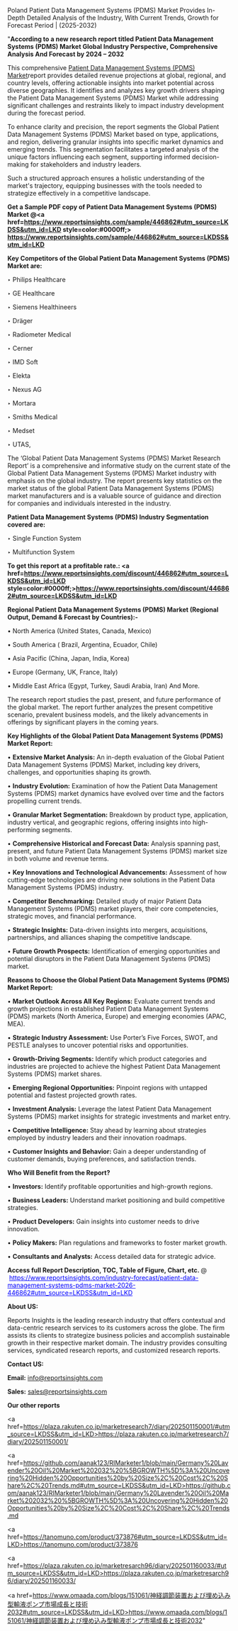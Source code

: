 Poland Patient Data Management Systems (PDMS) Market Provides In-Depth Detailed Analysis of the Industry, With Current Trends, Growth for Forecast Period | (2025-2032)

"<strong>According to a new research report titled Patient Data Management Systems (PDMS) Market Global Industry Perspective, Comprehensive Analysis And Forecast by 2024 – 2032</strong>

This comprehensive <a href=https://www.reportsinsights.com/sample/446862>Patient Data Management Systems (PDMS) Market</a>report provides detailed revenue projections at global, regional, and country levels, offering actionable insights into market potential across diverse geographies. It identifies and analyzes key growth drivers shaping the Patient Data Management Systems (PDMS) Market while addressing significant challenges and restraints likely to impact industry development during the forecast period.

To enhance clarity and precision, the report segments the Global Patient Data Management Systems (PDMS) Market based on type, applications, and region, delivering granular insights into specific market dynamics and emerging trends. This segmentation facilitates a targeted analysis of the unique factors influencing each segment, supporting informed decision-making for stakeholders and industry leaders.

Such a structured approach ensures a holistic understanding of the market's trajectory, equipping businesses with the tools needed to strategize effectively in a competitive landscape.

<strong>Get a Sample PDF copy of Patient Data Management Systems (PDMS) Market </strong><strong>@<a href=https://www.reportsinsights.com/sample/446862#utm_source=LKDSS&utm_id=LKD style=color:#0000ff;> https://www.reportsinsights.com/sample/446862#utm_source=LKDSS&utm_id=LKD</a></strong></font>

<strong>Key Competitors of the Global Patient Data Management Systems (PDMS) Market are:</strong>

‣ Philips Healthcare

‣ GE Healthcare

‣ Siemens Healthineers

‣ Dräger

‣ Radiometer Medical

‣ Cerner

‣ IMD Soft

‣ Elekta

‣ Nexus AG

‣ Mortara

‣ Smiths Medical

‣ Medset

‣ UTAS,

The ‘Global Patient Data Management Systems (PDMS) Market Research Report’ is a comprehensive and informative study on the current state of the Global Patient Data Management Systems (PDMS) Market industry with emphasis on the global industry. The report presents key statistics on the market status of the global Patient Data Management Systems (PDMS) market manufacturers and is a valuable source of guidance and direction for companies and individuals interested in the industry.

<strong>Patient Data Management Systems (PDMS) Industry Segmentation covered are:</strong>

‣ Single Function System

‣ Multifunction System

<strong>To get this report at a profitable rate.: <a href=https://www.reportsinsights.com/discount/446862#utm_source=LKDSS&utm_id=LKD style=color:#0000ff;>https://www.reportsinsights.com/discount/446862#utm_source=LKDSS&utm_id=LKD</a></strong></font>

<strong>Regional Patient Data Management Systems (PDMS) Market (Regional Output, Demand &amp; Forecast by Countries):-</strong>

• North America (United States, Canada, Mexico)

• South America ( Brazil, Argentina, Ecuador, Chile)

• Asia Pacific (China, Japan, India, Korea)

• Europe (Germany, UK, France, Italy)

• Middle East Africa (Egypt, Turkey, Saudi Arabia, Iran) And More.

The research report studies the past, present, and future performance of the global market. The report further analyzes the present competitive scenario, prevalent business models, and the likely advancements in offerings by significant players in the coming years.

<strong>Key Highlights of the Global Patient Data Management Systems (PDMS) Market Report:</strong>

• <strong>Extensive Market Analysis:</strong> An in-depth evaluation of the Global Patient Data Management Systems (PDMS) Market, including key drivers, challenges, and opportunities shaping its growth.

• <strong>Industry Evolution:</strong> Examination of how the Patient Data Management Systems (PDMS) market dynamics have evolved over time and the factors propelling current trends.

• <strong>Granular Market Segmentation:</strong> Breakdown by product type, application, industry vertical, and geographic regions, offering insights into high-performing segments.

• <strong>Comprehensive Historical and Forecast Data:</strong> Analysis spanning past, present, and future Patient Data Management Systems (PDMS) market size in both volume and revenue terms.

• <strong>Key Innovations and Technological Advancements:</strong> Assessment of how cutting-edge technologies are driving new solutions in the Patient Data Management Systems (PDMS) industry.

• <strong>Competitor Benchmarking:</strong> Detailed study of major Patient Data Management Systems (PDMS) market players, their core competencies, strategic moves, and financial performance.

• <strong>Strategic Insights:</strong> Data-driven insights into mergers, acquisitions, partnerships, and alliances shaping the competitive landscape.

• <strong>Future Growth Prospects:</strong> Identification of emerging opportunities and potential disruptors in the Patient Data Management Systems (PDMS) market.

<strong>Reasons to Choose the Global Patient Data Management Systems (PDMS) Market Report:</strong>

• <strong>Market Outlook Across All Key Regions:</strong> Evaluate current trends and growth projections in established Patient Data Management Systems (PDMS) markets (North America, Europe) and emerging economies (APAC, MEA).

• <strong>Strategic Industry Assessment:</strong> Use Porter’s Five Forces, SWOT, and PESTLE analyses to uncover potential risks and opportunities.

• <strong>Growth-Driving Segments:</strong> Identify which product categories and industries are projected to achieve the highest Patient Data Management Systems (PDMS) market shares.

• <strong>Emerging Regional Opportunities:</strong> Pinpoint regions with untapped potential and fastest projected growth rates.

• <strong>Investment Analysis:</strong> Leverage the latest Patient Data Management Systems (PDMS) market insights for strategic investments and market entry.

• <strong>Competitive Intelligence:</strong> Stay ahead by learning about strategies employed by industry leaders and their innovation roadmaps.

• <strong>Customer Insights and Behavior:</strong> Gain a deeper understanding of customer demands, buying preferences, and satisfaction trends.

<strong>Who Will Benefit from the Report?</strong>

• <strong>Investors:</strong> Identify profitable opportunities and high-growth regions.

• <strong>Business Leaders:</strong> Understand market positioning and build competitive strategies.

• <strong>Product Developers:</strong> Gain insights into customer needs to drive innovation.

• <strong>Policy Makers:</strong> Plan regulations and frameworks to foster market growth.

• <strong>Consultants and Analysts:</strong> Access detailed data for strategic advice.
</ul>
<strong>Access full Report Description, TOC, Table of Figure, Chart, etc. </strong>@  <a href=https://www.reportsinsights.com/industry-forecast/patient-data-management-systems-pdms-market-2026-446862#utm_source=LKDSS&utm_id=LKD style=color:#0000ff;>https://www.reportsinsights.com/industry-forecast/patient-data-management-systems-pdms-market-2026-446862#utm_source=LKDSS&utm_id=LKD</a></font>

<strong><strong>About US</strong>:</strong>

Reports Insights is the leading research industry that offers contextual and data-centric research services to its customers across the globe. The firm assists its clients to strategize business policies and accomplish sustainable growth in their respective market domain. The industry provides consulting services, syndicated research reports, and customized research reports.

<strong>Contact US:</strong>

<p class=""""><b>Email:</b> <a href=mailto:info@reportsinsights.com>info@reportsinsights.com</a></p>
<p class=""""><b>Sales:</b> <a href=mailto:sales@reportsinsights.com>sales@reportsinsights.com</a></p>

<strong>Our other reports</strong>

<a href=https://plaza.rakuten.co.jp/marketresearch7/diary/202501150001/#utm_source=LKDSS&utm_id=LKD>https://plaza.rakuten.co.jp/marketresearch7/diary/202501150001/</a>

<a href=https://github.com/aanak123/RIMarketer1/blob/main/Germany%20Lavender%20Oil%20Market%202032%20%5BGROWTH%5D%3A%20Uncovering%20Hidden%20Opportunities%20by%20Size%2C%20Cost%2C%20Share%2C%20Trends.md#utm_source=LKDSS&utm_id=LKD>https://github.com/aanak123/RIMarketer1/blob/main/Germany%20Lavender%20Oil%20Market%202032%20%5BGROWTH%5D%3A%20Uncovering%20Hidden%20Opportunities%20by%20Size%2C%20Cost%2C%20Share%2C%20Trends.md</a>

<a href=https://tanomuno.com/product/373876#utm_source=LKDSS&utm_id=LKD>https://tanomuno.com/product/373876</a>

<a href=https://plaza.rakuten.co.jp/marketresarch96/diary/202501160033/#utm_source=LKDSS&utm_id=LKD>https://plaza.rakuten.co.jp/marketresarch96/diary/202501160033/</a>

<a href=https://www.omaada.com/blogs/151061/神経調節装置および埋め込み型輸液ポンプ市場成長と技術2032#utm_source=LKDSS&utm_id=LKD>https://www.omaada.com/blogs/151061/神経調節装置および埋め込み型輸液ポンプ市場成長と技術2032</a>"
